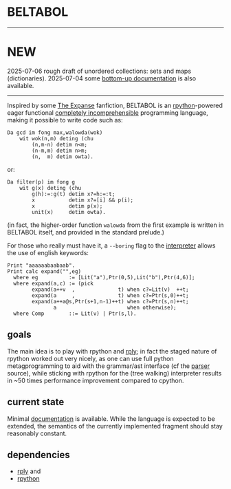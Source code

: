 # BELTABOL

----

# NEW

2025-07-06 rough draft of unordered collections: sets and maps (dictionaries).
2025-07-04 some [bottom-up documentation](doc/bottomup.md) is also available.

----

Inspired by some [The Expanse](https://en.wikipedia.org/wiki/The_Expanse_(TV_series)#Language) fanfiction, BELTABOL is an [rpython](https://rpython.readthedocs.io/en/latest/)-powered eager functional [completely incomprehensible](https://www.mcmillen.dev/language_checklist.html) programming language, making it possible to write code such as:

```
Da gcd im fong max,walowda(wok)
    wit wok(n,m) deting (chu
        (n,m-n) detim n<m;
        (n-m,m) detim n>m;
        (n,  m) detim owta).
```
or:
```
Da filter(p) im fong g
    wit g(x) deting (chu
        g(h):=:g(t) detim x?=h:=:t;
        x           detim x?=[i] && p(i);
        x           detim p(x);
        unit(x)     detim owta).
```

(in fact, the higher-order function `walowda` from the first example is written in BELTABOL itself, and provided in the standard prelude.)

For those who really must have it, a `--boring` flag to the [interpreter](doc/terp.md) allows the use of english keywords:
```
Print "aaaaaabaabaab".
Print calc expand("",eg)
  where eg          := [Lit("a"),Ptr(0,5),Lit("b"),Ptr(4,6)];
  where expand(a,c) := (pick
        expand(a++v  ,              t) when c?=Lit(v)  ++t;
        expand(a     ,              t) when c?=Ptr(s,0)++t;
        expand(a++a@s,Ptr(s+1,n-1)++t) when c?=Ptr(s,n)++t;
               a                       when otherwise);
  where Comp        ::= Lit(v) | Ptr(s,l).

```

## goals

The main idea is to play with rpython and [rply](https://rply.readthedocs.io/en/latest/); in fact the staged nature of rpython worked out very nicely, as one can use full python metagprogramming to aid with the grammar/ast interface (cf the [parser](https://github.com/demaere-oiie/beltabol/blob/4acd8c2364740ef7a4d8ae466dc7aadedd4bad46/src/parser.py#L51-L115) source), while sticking with rpython for the (tree walking) interpreter results in ~50 times performance improvement compared to cpython.

## current state

Minimal [documentation](doc/bb.md) is available. While the language is expected to be extended, the semantics of the currently implemented fragment should stay reasonably constant.

## dependencies

- [rply](https://rply.readthedocs.io/en/latest/additional/license.html) and
- [rpython](https://rpython.readthedocs.io/en/latest/)
